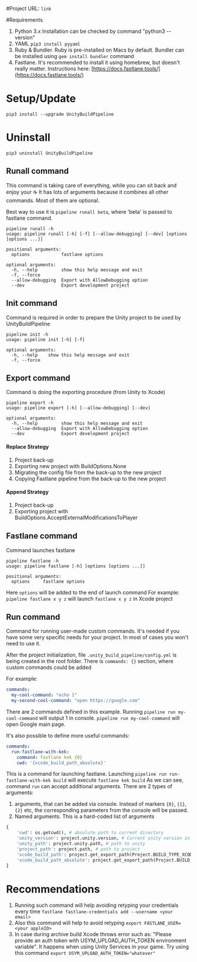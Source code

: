 #Project URL:
`link`

#Requirements
1. Python 3.x Installation can be checked by command "python3 --version"
2. YAML `pip3 install pyyaml`
3. Ruby & Bundler. Ruby is pre-installed on Macs by default. Bundler can be installed using `gem install bundler` command
4. Fastlane. It's recommended to install it using homebrew, but doesn't really matter. Instructions here: [https://docs.fastlane.tools/](https://docs.fastlane.tools/)


# Setup/Update
```
pip3 install --upgrade UnityBuildPipeline
```
# Uninstall
```
pip3 uninstall UnityBuildPipeline
```


## Runall command 
This command is taking care of everything, while you can sit back and enjoy your :coffee: 
It has lots of arguments because it combines all other commands. Most of them are optional. 

Best way to use it is `pipeline runall beta`, where 'beta' is passed to fastlane command.

```
pipeline runall -h
usage: pipeline runall [-h] [-f] [--allow-debugging] [--dev] [options [options ...]]

positional arguments:
  options            fastlane options

optional arguments:
  -h, --help         show this help message and exit
  -f, --force
  --allow-debugging  Export with AllowDebugging option
  --dev              Export development project
```


## Init command 
Command is required in order to prepare the Unity project to be used by UnityBuildPipeline

```
pipeline init -h
usage: pipeline init [-h] [-f]

optional arguments:
  -h, --help    show this help message and exit
  -f, --force
```


## Export command
Command is doing the exporting procedure (from Unity to Xcode)
```
pipeline export -h
usage: pipeline export [-h] [--allow-debugging] [--dev]

optional arguments:
  -h, --help         show this help message and exit
  --allow-debugging  Export with AllowDebugging option
  --dev              Export development project
```


#### Replace Strategy
1. Project back-up
2. Exporting new project with BuildOptions.None
3. Migrating the config file from the back-up to the new project
4. Copying Fastlane pipeline from the back-up to the new project

#### Append Strategy
1. Project back-up
2. Exporting project with BuildOptions.AcceptExternalModificationsToPlayer

## Fastlane command
Command launches fastlane
```
pipeline fastlane -h
usage: pipeline fastlane [-h] [options [options ...]]

positional arguments:
  options     fastlane options
```
Here `options` will be added to the end of launch command
For example: `pipeline fastlane x y z` will launch `fastlane x y z` in Xcode project

## Run command
Command for running user-made custom commands. It's needed if you have some very specific needs for your project. In most of cases you won't need to use it.

After the project initialization, file `.unity_build_pipeline/config.yml` is being created in the root folder. 
There is `commands: {}` section, where custom commands could be added


For example: 
```yaml
commands:
  my-cool-command: "echo 1"
  my-second-cool-command: "open https://google.com"
```
There are 2 commands defined in this example. Running `pipeline run my-cool-command` will output 1 in console. `pipeline run my-cool-command` will open Google main page. 

It's also possible to define more useful commands:
```yaml
commands:
  run-fastlane-with-kek:
    command: fastlane kek {0}
    cwd: '{xcode_build_path_absolute}'
```
This is a command for launching fastlane. 
Launching `pipeline run run-fastlane-with-kek build` will execute `fastlane kek build`
As we can see, command `run` can accept additional arguments.
There are 2 types of arguments:
 1) arguments, that can be added via console. Instead of markers `{0}`, `{1}`, `{2}` etc, the corresponding parameters from the console will be passed.
 2) Named arguments. This is a hard-coded list of arguments
 ```python
{
     'cwd': os.getcwd(), # absolute path to current directory
     'unity_version': project.unity.version, # Current unity version in project
     'unity_path': project.unity.path, # path to unity
     'project_path': project.path, # path to project
     'xcode_build_path': project.get_export_path(Project.BUILD_TYPE_XCODE, absolute=False), # relative path to xcode build
     'xcode_build_path_absolute': project.get_export_path(Project.BUILD_TYPE_XCODE, absolute=True) # absolute path to xcode build
 }
```
 
# Recommendations
1) Running such command will help avoiding retyping your credentials every time
`fastlane fastlane-credentials add --username <your email>`
2) Also this command will help to avoid retyping `export FASTLANE_USER=<your appleID>`
2) In case during archive build Xcode throws error such as: "Please provide an auth token with USYM_UPLOAD_AUTH_TOKEN environment variable". It happens when using Unity Services in your game. Try using this command `export USYM_UPLOAD_AUTH_TOKEN="whatever"`